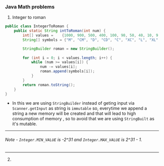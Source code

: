 ### Java Math problems

1. Integer to roman

```java
public class IntegerToRoman {
    public static String intToRoman(int num) {
        int[] values =    {1000, 900, 500, 400, 100, 90, 50, 40, 10, 9, 5, 4, 1};
        String[] symbols = {"M", "CM", "D", "CD", "C", "XC", "L", "XL", "X", "IX", "V", "IV", "I"};

        StringBuilder roman = new StringBuilder();
        
        for (int i = 0; i < values.length; i++) {
            while (num >= values[i]) {  
                num -= values[i];        
                roman.append(symbols[i]); 
            }
        }
        return roman.toString();
    }
}
```
- In this we are using `StringBuilder` instead of geting input via `Scanner.getInput` as string is `immutable` so, everytime we append a string a new memory will be created and that will lead to high consumption of memory , so to avoid that we are using `StringBuilt` as it's mutable.

---
###### Note - `Integer.MIN_VALUE` is -2^31 and `Integer.MAX_VALUE` is 2^31 - 1.
---

2. 